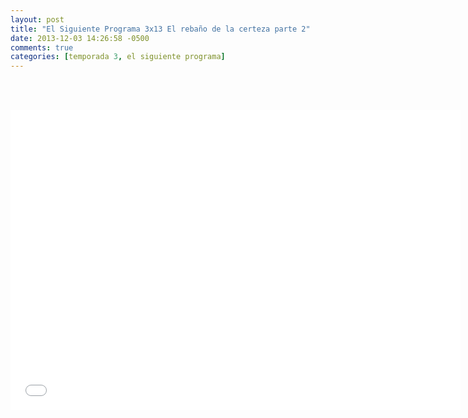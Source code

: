 ```yaml
---
layout: post
title: "El Siguiente Programa 3x13 El rebaño de la certeza parte 2"
date: 2013-12-03 14:26:58 -0500
comments: true
categories: [temporada 3, el siguiente programa]
---
```

<div align="center">

<br></br>
<iframe width="720" height="480" src="//www.youtube.com/embed/aTjqXB27z60" frameborder="0" allowfullscreen></iframe>
</div>
